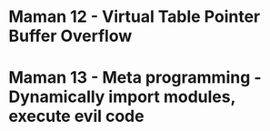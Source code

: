 # Maman 12 - Virtual Table Pointer Buffer Overflow

# Maman 13 - Meta programming - Dynamically import modules, execute evil code